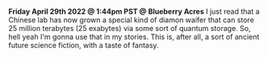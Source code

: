 **Friday April 29th 2022 @ 1:44pm PST @ Blueberry Acres**
I just read that a Chinese lab has now grown a special kind of diamon waifer that can store 25 million terabytes (25 exabytes) via some sort of quantum storage. So, hell yeah I'm gonna use that in my stories. This is, after all, a sort of ancient future science fiction, with a taste of fantasy.
